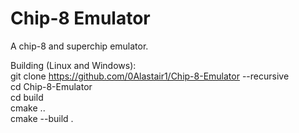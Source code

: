 # Chip-8 Emulator  
 
A chip-8 and superchip emulator.  

Building (Linux and Windows):  
git clone https://github.com/0Alastair1/Chip-8-Emulator --recursive  
cd Chip-8-Emulator  
cd build  
cmake ..  
cmake --build .  
